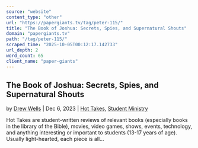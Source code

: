 ```yaml
---
source: "website"
content_type: "other"
url: "https://papergiants.tv/tag/peter-115/"
title: "The Book of Joshua: Secrets, Spies, and Supernatural Shouts"
domain: "papergiants.tv"
path: "/tag/peter-115/"
scraped_time: "2025-10-05T00:12:17.142733"
url_depth: 2
word_count: 65
client_name: "paper-giants"
---
```


## The Book of Joshua: Secrets, Spies, and Supernatural Shouts

by [Drew Wells](https://papergiants.tv/author/drew/ "Posts by Drew Wells") | Dec 6, 2023 | [Hot Takes](https://papergiants.tv/category/studentresources/hot-takes/), [Student Ministry](https://papergiants.tv/category/studentresources/)

Hot Takes are student-written reviews of relevant books (especially books in the library of the Bible), movies, video games, shows, events, technology, and anything interesting or important to students (13-17 years of age). Usually light-hearted, each piece is all...